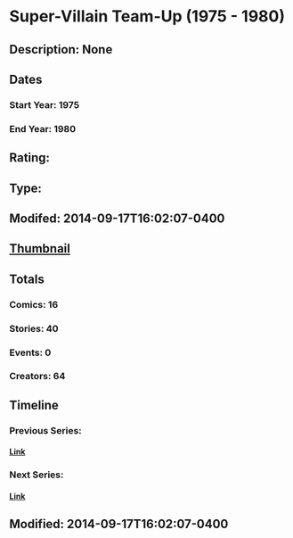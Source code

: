 # Super-Villain Team-Up (1975 - 1980)
## Description: None
## Dates
### Start Year: 1975
### End Year: 1980
## Rating: 
## Type: 
## Modifed: 2014-09-17T16:02:07-0400
## [Thumbnail](http://i.annihil.us/u/prod/marvel/i/mg/6/20/4bb6f53651b25.jpg)
## Totals
### Comics: 16
### Stories: 40
### Events: 0
### Creators: 64
## Timeline
### Previous Series: 
#### [Link]()
### Next Series: 
#### [Link]()
## Modified: 2014-09-17T16:02:07-0400